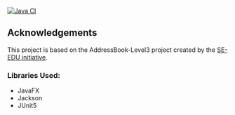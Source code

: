 [![Java CI](https://github.com/AY2021S2-CS2103-T14-2/tp/actions/workflows/gradle.yml/badge.svg?branch=master)](https://github.com/AY2021S2-CS2103-T14-2/tp/actions/workflows/gradle.yml)

## Acknowledgements

This project is based on the AddressBook-Level3 project created by the [SE-EDU initiative](https://se-education.org).
### Libraries Used:
* JavaFX
* Jackson
* JUnit5

